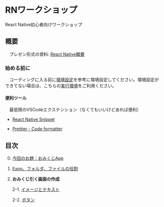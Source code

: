 # RNワークショップ

React Native初心者向けワークショップ

## 概要

　プレゼン形式の資料: [React Native概要](https://docs.google.com/presentation/d/1QZNlPdDMa7Z5qIz3EbZZZCX9KPmlrbJPTuJJTso9V3c/edit?usp=sharing)

### 始める前に

　コーディングに入る前に[環境設定](https://github.com/katsumeshi/react-native-workshop-0922/blob/master/docs/environment.md)を参考に環境設定してください。環境設定ができてない場合は、こちらの[実行環境](https://snack.expo.io/)をご利用ください。

#### 便利ツール

　最低限のVSCodeエクステンション（なくてもいいけどあれば便利）

 - [React Native Snippet](https://marketplace.visualstudio.com/items?itemName=jundat95.react-native-snippet)

 - [Prettier - Code formatter](https://marketplace.visualstudio.com/items?itemName=esbenp.prettier-vscode)
 
## 目次

0) [今回のお題：おみくじApp](https://github.com/katsumeshi/react-native-workshop-0922/blob/master/docs/goal.md)

1) [Expo、フォルダ、ファイルの役割](https://github.com/katsumeshi/react-native-workshop-0922/blob/master/docs/structure.md)

2) **おみくじ引く画面の作成**

   2-1. [イメージとテキスト](https://github.com/katsumeshi/react-native-workshop-0922/blob/master/docs/2_1_text.md)
   
   2-2. [ボタン](https://github.com/katsumeshi/react-native-workshop-0922/blob/master/docs/2_2_button.md)
